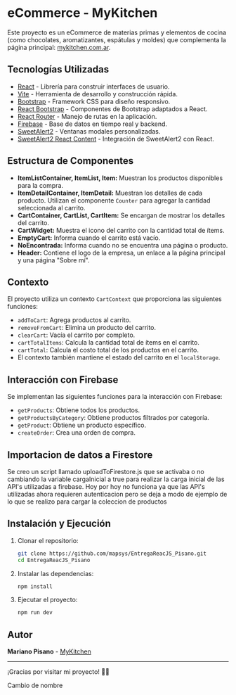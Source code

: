 # eCommerce - MyKitchen

Este proyecto es un eCommerce de materias primas y elementos de cocina (como chocolates, aromatizantes, espátulas y moldes) que complementa la página principal: [mykitchen.com.ar](http://www.mykitchen.com.ar/).

## Tecnologías Utilizadas
- [React](https://react.dev/) - Librería para construir interfaces de usuario.
- [Vite](https://vitejs.dev/) - Herramienta de desarrollo y construcción rápida.
- [Bootstrap](https://getbootstrap.com/) - Framework CSS para diseño responsivo.
- [React Bootstrap](https://react-bootstrap.netlify.app/) - Componentes de Bootstrap adaptados a React.
- [React Router](https://reactrouter.com/) - Manejo de rutas en la aplicación.
- [Firebase](https://firebase.google.com/) - Base de datos en tiempo real y backend.
- [SweetAlert2](https://sweetalert2.github.io/) - Ventanas modales personalizadas.
- [SweetAlert2 React Content](https://github.com/sweetalert2/sweetalert2-react-content) - Integración de SweetAlert2 con React.

## Estructura de Componentes

- **ItemListContainer, ItemList, Item:** Muestran los productos disponibles para la compra.
- **ItemDetailContainer, ItemDetail:** Muestran los detalles de cada producto. Utilizan el componente `Counter` para agregar la cantidad seleccionada al carrito.
- **CartContainer, CartList, CartItem:** Se encargan de mostrar los detalles del carrito.
- **CartWidget:** Muestra el icono del carrito con la cantidad total de ítems.
- **EmptyCart:** Informa cuando el carrito está vacío.
- **NoEncontrada:** Informa cuando no se encuentra una página o producto.
- **Header:** Contiene el logo de la empresa, un enlace a la página principal y una página "Sobre mí".

## Contexto

El proyecto utiliza un contexto `CartContext` que proporciona las siguientes funciones:
- `addToCart`: Agrega productos al carrito.
- `removeFromCart`: Elimina un producto del carrito.
- `clearCart`: Vacía el carrito por completo.
- `cartTotalItems`: Calcula la cantidad total de ítems en el carrito.
- `cartTotal`: Calcula el costo total de los productos en el carrito.
- El contexto también mantiene el estado del carrito en el `localStorage`.

## Interacción con Firebase

Se implementan las siguientes funciones para la interacción con Firebase:
- `getProducts`: Obtiene todos los productos.
- `getProductsByCategory`: Obtiene productos filtrados por categoría.
- `getProduct`: Obtiene un producto específico.
- `createOrder`: Crea una orden de compra.

## Importacion de datos a Firestore
Se creo un script llamado uploadToFirestore.js que se activaba o no cambiando la variable cargaInicial
a true para realizar la carga inicial de las API's utilizadas a firebase.
Hoy por hoy no funciona ya que las API's utilizadas ahora requieren autenticacion
pero se deja a modo de ejemplo de lo que se realizo para cargar la coleccion de productos

## Instalación y Ejecución
1. Clonar el repositorio:
   ```bash
   git clone https://github.com/mapsys/EntregaReacJS_Pisano.git
   cd EntregaReacJS_Pisano
   ```
2. Instalar las dependencias:
   ```bash
   npm install
   ```
3. Ejecutar el proyecto:
   ```bash
   npm run dev
   ```

## Autor
**Mariano Pisano** - [MyKitchen](http://www.mykitchen.com.ar/)

---

¡Gracias por visitar mi proyecto! 🍫🥄

Cambio de nombre